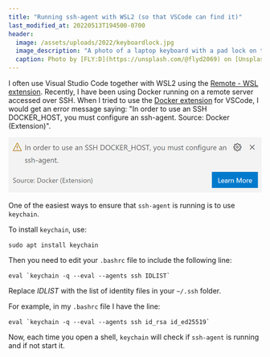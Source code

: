 ```yaml
---
title: "Running ssh-agent with WSL2 (so that VSCode can find it)"
last_modified_at: 20220513T194500-0700
header:
  image: /assets/uploads/2022/keyboardlock.jpg
  image_description: "A photo of a laptop keyboard with a pad lock on top"
  caption: Photo by [FLY:D](https://unsplash.com/@flyd2069) on [Unsplash](https://unsplash.com/s/photos/security)
---
```


I often use Visual Studio Code together with WSL2 using the [Remote - WSL extension](https://marketplace.visualstudio.com/items?itemName=ms-vscode-remote.remote-wsl). Recently, I have been using Docker running on a remote server accessed over SSH. When I tried to use the [Docker extension](https://marketplace.visualstudio.com/items?itemName=ms-azuretools.vscode-docker) for VSCode, I would get an error message saying: "In order to use an SSH DOCKER_HOST, you must configure an ssh-agent.  Source: Docker (Extension)".

![Screen shot of VSCode error message](/assets/uploads/2022/must-configure-ssh-agent.png)

One of the easiest ways to ensure that `ssh-agent` is running is to use `keychain`.

To install `keychain`, use:

```
sudo apt install keychain
```

Then you need to edit your `.bashrc` file to include the following line:

```
eval `keychain -q --eval --agents ssh IDLIST`
```

Replace _IDLIST_ with the list of identity files in your `~/.ssh` folder.

For example, in my `.bashrc` file I have the line:

```
eval `keychain -q --eval --agents ssh id_rsa id_ed25519`
```

Now, each time you open a shell, `keychain` will check if `ssh-agent` is running and if not start it.